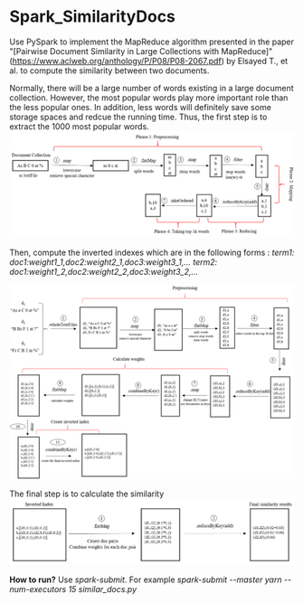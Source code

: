 # Spark_SimilarityDocs
Use PySpark to implement the MapReduce algorithm presented in the paper "[Pairwise Document Similarity in Large Collections with MapReduce]" (https://www.aclweb.org/anthology/P/P08/P08-2067.pdf) by Elsayed T., et al. to compute the similarity between two documents. 

Normally, there will be a large number of words existing in a large document collection. However, the most popular words play more important role than the less popular ones. In addition, less words will definitely save some storage spaces and redcue the running time. Thus, the first step is to extract the 1000 most popular words. 
![1000 most popular words](https://github.com/duongnb09/Spark_SimilarityDocs/blob/master/docs/images/word_count.png "Top 1000 words")

Then, compute the inverted indexes which are in the following forms :
*term1: doc1:weight1_1,doc2:weight2_1,doc3:weight3_1,…*
*term2: doc1:weight1_2,doc2:weight2_2,doc3:weight3_2,…*

![Inverted index](https://github.com/duongnb09/Spark_SimilarityDocs/blob/master/docs/images/inverted_index.png "Inverted Index")

The final step is to calculate the similarity
![Similarity matrix](https://github.com/duongnb09/Spark_SimilarityDocs/blob/master/docs/images/similarity_matrix.png "Similarity Matrix")

**How to run?**
Use *spark-submit*.
For example
*spark-submit --master yarn --num-executors 15 similar_docs.py*

